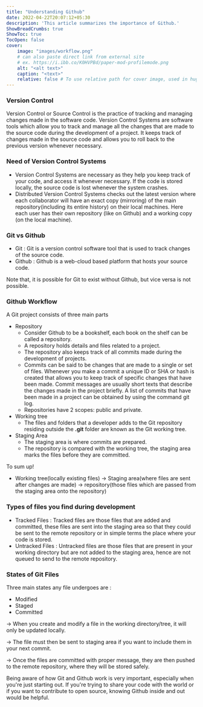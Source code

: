 ```yaml
---
title: "Understanding Github"
date: 2022-04-22T20:07:12+05:30
description: 'This article summarizes the importance of Github.'
ShowBreadCrumbs: true
ShowToc: true
TocOpen: false
cover:
    image: "images/workflow.png"
    # can also paste direct link from external site
    # ex. https://i.ibb.co/K0HVPBd/paper-mod-profilemode.png
    alt: "<alt text>"
    caption: "<text>"
    relative: false # To use relative path for cover image, used in hugo Page-bundles
---
```


### Version Control

Version Control or Source Control is the practice of tracking and managing changes made in the software code. Version Control Systems are software tools which allow you to track and manage all the changes that are made to the source code during the development of a project. It keeps track of changes made in the source code and allows you to roll back to the previous version whenever necessary.

### Need of Version Control Systems

- Version Control Systems are necessary as they help you keep track of your code, and access it whenever necessary. If the code is stored locally, the source code is lost whenever the system crashes.
- Distributed Version Control Systems checks out the latest version where each collaborator will have an exact copy (mirroring) of the main repository(including its entire history) on their local machines. Here each user has their own repository (like on Github) and a working copy (on the local machine).

### Git vs Github

- Git : Git is a version control software tool that is used to track changes of the source code.
- Github : Github is a web-cloud based platform that hosts your source code.

Note that, it is possible for Git to exist without Github, but vice versa is not possible.

### Github Workflow

A Git project consists of three main parts

- Repository
    - Consider Github to be a bookshelf, each book on the shelf can be called a repository.
    - A repository holds details and files related to a project.
    - The repository also keeps track of all commits made during the development of projects.
    - Commits can be said to be changes that are made to a single or set of files. Whenever you make a commit a unique ID or SHA or hash is created that allows you to keep track of specific changes that have been made. Commit messages are usually short texts that describe the changes made in the project briefly. A list of commits that have been made in a project can be obtained by using the command git log.
    - Repositories have 2 scopes: public and private.
- Working tree
    - The files and folders that a developer adds to the Git repository residing outside the **.git** folder are known as the Git working tree.
- Staging Area
    - The staging area is where commits are prepared.
    - The repository is compared with the working tree, the staging area marks the files before they are committed.

To sum up!

- Working tree(locally existing files) → Staging area(where files are sent after changes are made) → repository(those files which are passed from the staging area onto the repository)

### Types of files you find during development

- Tracked Files : Tracked files are those files that are added and committed, these files are sent into the staging area so that they could be sent to the remote repository or in simple terms the place where your code is stored.
- Untracked Files : Untracked files are those files that are present in your working directory but are not added to the staging area, hence are not queued to send to the remote repository.

### States of Git Files

Three main states any file undergoes are : 

- Modified
- Staged
- Committed

→ When you create and modify a file in the working directory/tree, it will only be updated locally. 

→ The file must then be sent to staging area if you want to include them in your next commit.

→ Once the files are committed with proper message, they are then pushed to the remote repository, where they will be stored safely.

Being aware of how Git and Github work is very important, especially when you're just starting out. If you're trying to share your code with the world or if you want to contribute to open source, knowing Github inside and out would be helpful.